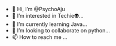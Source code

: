 - 👋 Hi, I’m @PsychoAju
- 👀 I’m interested in Techie👽...
- 🌱 I’m currently learning Java...
- 💞️ I’m looking to collaborate on python...
- 📫 How to reach me ...

<!---
PsychoAju/PsychoAju is a ✨ special ✨ repository because its `README.md` (this file) appears on your GitHub profile.
You can click the Preview link to take a look at your changes.
--->
